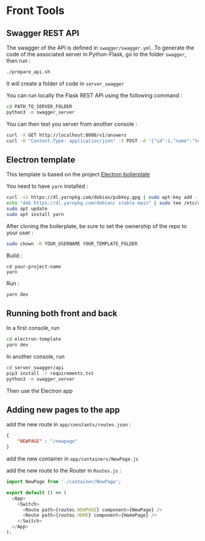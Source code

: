# Front Tools

## Swagger REST API

The swagger of the API is defined in `swagger/swagger.yml`.
To generate the code of the associated server in Python-Flask, go to the folder `swagger`, then run :

```bash
./prepare_api.sh
```

It will create a folder of code in `server_swagger`

You can run locally the Flask REST API using the following command :

```bash
cd PATH_TO_SERVER_FOLDER
python3 -m swagger_server
```

You can then test you server from another console :

```bash
curl -X GET http://localhost:8080/v1/answers
curl -H "Content-Type: application/json" -X POST -d '{"id":1,"name":"test_name","content":"test_content"}' http://localhost:8080/v1/answers
```

## Electron template

This template is based on the project [Electron boilerplate](https://github.com/electron-react-boilerplate/electron-react-boilerplate)

You need to have `yarn` installed :

```bash
curl -sS https://dl.yarnpkg.com/debian/pubkey.gpg | sudo apt-key add -
echo "deb https://dl.yarnpkg.com/debian/ stable main" | sudo tee /etc/apt/sources.list.d/yarn.list
sudo apt update
sudo apt install yarn
```

After cloning the boilerplate, be sure to set the ownership of the repo to your user :

```bash
sudo chown -R YOUR_USERNAME YOUR_TEMPLATE_FOLDER
```

Build :

```
cd your-project-name
yarn
```

Run :

```bash
yarn dev
```

## Running both front and back

In a first console, run

```bash
cd electron-template
yarn dev
```

In another console, run

```bash
cd server_swagger/api
pip3 install -r requirements.txt
python3 -m swagger_server
```

Then use the Electron app

## Adding new pages to the app

add the new route in `app/constants/routes.json` :

```json
{
	"NEWPAGE" : "/newpage"
}
```

add the new container in `app/containers/NewPage.js`

add the new route to the Router in `Routes.js` :

```js
import NewPage from './container/NewPage';

export default () => (
  <App>
    <Switch>
      <Route path={routes.NEWPAGE} component={NewPage} />
      <Route path={routes.HOME} component={HomePage} />
    </Switch>
  </App>
);
```